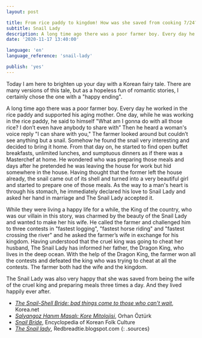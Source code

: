 ```yaml
---
layout: post

title: From rice paddy to kingdom! How was she saved from cooking 7/24?
subtitle: Snail Lady
description: A long time ago there was a poor farmer boy. Every day he worked in the rice paddy and supported his aging mother. One day, while he was working in the rice paddy, he said to himself "What am I gonna do with all those rice? I don’t even have anybody to share with”
date: '2020-11-17 13:40:00'

language: 'en'
language_reference: 'snail-lady'

publish: 'yes'
---
```


Today I am here to brighten up your day with a Korean fairy tale. There are many versions of this tale, but as a hopeless fun of romantic stories, I certainly chose the one with a "happy ending".

A long time ago there was a poor farmer boy. Every day he worked in the rice paddy and supported his aging mother. One day, while he was working in the rice paddy, he said to himself "What am I gonna do with all those rice? I don’t even have anybody to share with” Then he heard a woman's voice reply "I can share with you," The farmer looked around but couldn’t see anything but a snail. Somehow he found the snail very interesting and decided to bring it home. From that day on, he started to find open buffet breakfasts, unlimited lunches, and sumptuous dinners as if there was a Masterchef at home. He wondered who was preparing those meals and days after he pretended he was leaving the house for work but hid somewhere in the house. Having thought that the former left the house already, the snail came out of its shell and turned into a very beautiful girl and started to prepare one of those meals. As the way to a man's heart is through his stomach, he immediately declared his love to Snail Lady and asked her hand in marriage and The Snail Lady accepted it.

While they were living a happy life for a while, the King of the country, who was our villain in this story, was charmed by the beauty of the Snail Lady and wanted to make her his wife. He called the farmer and challenged him to three contests in "fastest logging", "fastest horse riding" and "fastest crossing the river" and he asked the farmer’s wife in exchange for his kingdom. Having understood that the cruel king was going to cheat her husband, The Snail Lady has informed her father, the Dragon King, who lives in the deep ocean. With the help of the Dragon King, the farmer won all the contests and defeated the king who was trying to cheat at all the contests. The farmer both had the wife and the kingdom.

The Snail Lady was also very happy that she was saved from being the wife of the cruel king and preparing meals three times a day. And they lived happily ever after.

+ *[The Snail-Shell Bride: bad things come to those who can't wait](http://www.korea.net/NewsFocus/Culture/view?articleId=123841)*, Korea.net
+ *[Salyangoz Hanım Masalı: Kore Mitolojisi](http://ozhanozturk.com/2018/04/29/salyangoz-hanim-masali-kore-mitolojisi/)*, Orhan Öztürk
+ *[Snail Bride](https://folkency.nfm.go.kr/en/topic/detail/5924)*, Encyclopedia of Korean Folk Culture
+ *[The Snail lady](hhttps://redbreadtie.blogspot.com/search?q=The+Snail+Lady)*, Redbreadtie.blogspot.com
{: .sources}
